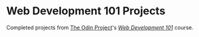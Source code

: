 # Web Development 101 Projects

Completed projects from [The Odin Project](http://www.theodinproject.com/)'s *[Web Development 101](http://www.theodinproject.com/web-development-101)* course.
